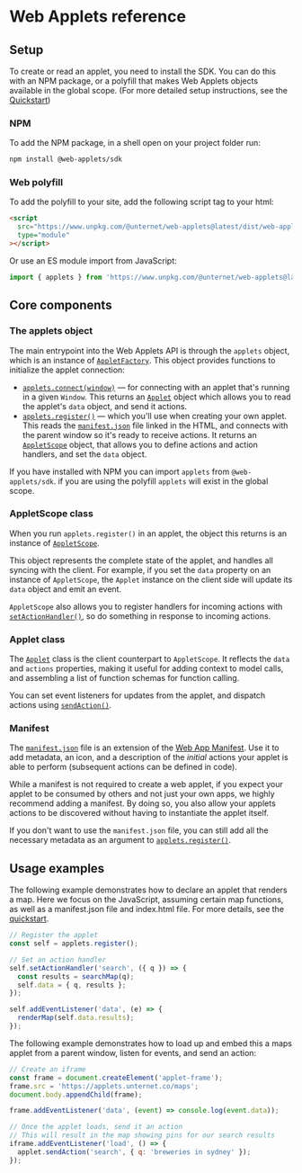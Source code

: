 # Web Applets reference

## Setup

To create or read an applet, you need to install the SDK. You can do this with an NPM package, or a polyfill that makes Web Applets objects available in the global scope. (For more detailed setup instructions, see the <a href="/docs/web-applets/quickstart">Quickstart</a>)

### NPM

To add the NPM package, in a shell open on your project folder run:

```bash
npm install @web-applets/sdk
```

### Web polyfill

To add the polyfill to your site, add the following script tag to your html:

```html
<script
  src="https://www.unpkg.com/@unternet/web-applets@latest/dist/web-applets.min.js"
  type="module"
></script>
```

Or use an ES module import from JavaScript:

```js
import { applets } from 'https://www.unpkg.com/@unternet/web-applets@latest/dist/web-applets.min.js';
```

## Core components

### The applets object

The main entrypoint into the Web Applets API is through the `applets` object, which is an instance of <a href="/docs/web-applets/reference/applet-factory#connect">`AppletFactory`</a>. This object provides functions to initialize the applet connection:

- <a href="/docs/web-applets/reference/applet-factory#connect">`applets.connect(window)`</a> &mdash; for connecting with an applet that's running in a given `Window`. This returns an <a href="/docs/web-applets/reference/applet">`Applet`</a> object which allows you to read the applet's `data` object, and send it actions.
- <a href="/docs/web-applets/reference/applet-factory#register">`applets.register()`</a> &mdash; which you'll use when creating your own applet. This reads the <a href="/docs/web-applets/reference/manifest">`manifest.json`</a> file linked in the HTML, and connects with the parent window so it's ready to receive actions. It returns an <a href="/docs/web-applets/reference/applet-scope">`AppletScope`</a> object, that allows you to define actions and action handlers, and set the `data` object.

If you have installed with NPM you can import `applets` from `@web-applets/sdk`. if you are using the polyfill `applets` will exist in the global scope.

### AppletScope class

When you run `applets.register()` in an applet, the object this returns is an instance of <a href="/docs/web-applets/reference/applet-scope">`AppletScope`</a>.

This object represents the complete state of the applet, and handles all syncing with the client. For example, if you set the `data` property on an instance of `AppletScope`, the `Applet` instance on the client side will update its `data` object and emit an event.

`AppletScope` also allows you to register handlers for incoming actions with <a href="/docs/web-applets/reference/applet-scope#setActionHandler">`setActionHandler()`</a>, so do something in response to incoming actions.

### Applet class

The <a href="/docs/web-applets/reference/applet">`Applet`</a> class is the client counterpart to `AppletScope`. It reflects the `data` and `actions` properties, making it useful for adding context to model calls, and assembling a list of function schemas for function calling.

You can set event listeners for updates from the applet, and dispatch actions using <a href="/docs/web-applets/reference/applet#sendAction">`sendAction()`</a>.

### Manifest

The <a href="/docs/web-applets/reference/manifest">`manifest.json`</a> file is an extension of the <a href="https://developer.mozilla.org/en-US/docs/Web/Progressive_web_apps/Manifest" target="_blank">Web App Manifest</a>. Use it to add metadata, an icon, and a description of the _initial_ actions your applet is able to perform (subsequent actions can be defined in code).

While a manifest is not required to create a web applet, if you expect your applet to be consumed by others and not just your own apps, we highly recommend adding a manifest. By doing so, you also allow your applets actions to be discovered without having to instantiate the applet itself.

If you don't want to use the `manifest.json` file, you can still add all the necessary metadata as an argument to <a href="/docs/web-applets/reference/applet-factory#register">`applets.register()`</a>.

## Usage examples

The following example demonstrates how to declare an applet that renders a map. Here we focus on the JavaScript, assuming certain map functions, as well as a manifest.json file and index.html file. For more details, see the [quickstart](/docs/web-applets/quickstart).

```js
// Register the applet
const self = applets.register();

// Set an action handler
self.setActionHandler('search', ({ q }) => {
  const results = searchMap(q);
  self.data = { q, results };
});

self.addEventListener('data', (e) => {
  renderMap(self.data.results);
});
```

The following example demonstrates how to load up and embed this a maps applet from a parent window, listen for events, and send an action:

```js
// Create an iframe
const frame = document.createElement('applet-frame');
frame.src = 'https://applets.unternet.co/maps';
document.body.appendChild(frame);

frame.addEventListener('data', (event) => console.log(event.data));

// Once the applet loads, send it an action
// This will result in the map showing pins for our search results
iframe.addEventListener('load', () => {
  applet.sendAction('search', { q: 'breweries in sydney' });
});
```
